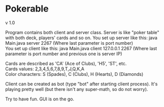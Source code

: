 ﻿Pokerable
=========
v 1.0

Program contains both client and server class. Server is like "poker table" with both deck, players' cards and so on. 
You set up server like this: java Main.java server 2267 (Where last parameter is port number)  
You set up client like this: java Main.java client 127.0.0.1 2267 (Where last parameter is port number and previous one is server IP)  

Cards are described as 'CA' (Ace of Clubs), 'H5', 'ST', etc.  
Cards values: 2,3,4,5,6,7,8,9,T,J,Q,K,A  
Color characters: S (Spades), C (Clubs), H (Hearts), D (Diamonds)  

Client can be created as bot (type "bot" after starting client process). It's playing pretty well (but there isn't any super-math, so do not worry).  

Try to have fun. GUI is on the go.  
